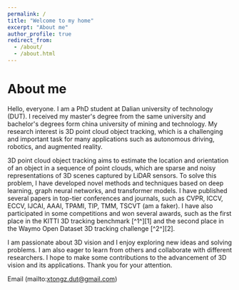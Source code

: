 ```yaml
---
permalink: /
title: "Welcome to my home"
excerpt: "About me"
author_profile: true
redirect_from: 
  - /about/
  - /about.html
---
```



# About me

Hello, everyone. I am a PhD student at Dalian university of technology (DUT). I received my master's degree from the same university and bachelor's degrees form china university of mining and technology. 
My research interest is 3D point cloud object tracking, which is a challenging and important task for many applications such as autonomous driving, robotics, and augmented reality.

3D point cloud object tracking aims to estimate the location and orientation of an object in a sequence of point clouds, which are sparse and noisy representations of 3D scenes captured by LiDAR sensors. To solve this problem, I have developed novel methods and techniques based on deep learning, graph neural networks, and transformer models. 
I have published several papers in top-tier conferences and journals, such as CVPR, ICCV, ECCV, IJCAI, AAAI, TPAMI, TIP, TMM, TSCVT (am a faker). 
I have also participated in some competitions and won several awards, such as the first place in the KITTI 3D tracking benchmark [^1^][1] and the second place in the Waymo Open Dataset 3D tracking challenge [^2^][2].

I am passionate about 3D vision and I enjoy exploring new ideas and solving problems. I am also eager to learn from others and collaborate with different researchers. I hope to make some contributions to the advancement of 3D vision and its applications. Thank you for your attention.


Email (mailto:xtongz.dut@gmail.com)



